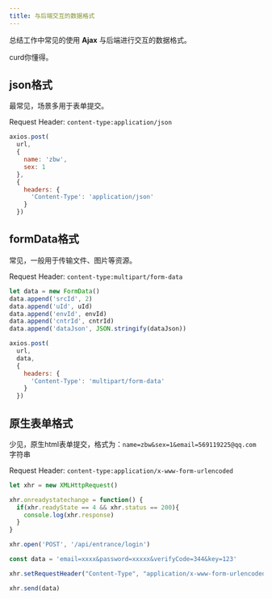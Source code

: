 ```yaml
---
title: 与后端交互的数据格式
---
```


总结工作中常见的使用 **Ajax** 与后端进行交互的数据格式。

curd你懂得。

## json格式

最常见，场景多用于表单提交。

Request Header: `content-type:application/json`

```js
axios.post(
  url,
  {
    name: 'zbw',
    sex: 1
  },
  {
    headers: {
      'Content-Type': 'application/json'
    }
  })
```

## formData格式

常见，一般用于传输文件、图片等资源。

Request Header: `content-type:multipart/form-data`

```js
let data = new FormData()
data.append('srcId', 2)
data.append('uId', uId)
data.append('envId', envId)
data.append('cntrId', cntrId)
data.append('dataJson', JSON.stringify(dataJson))

axios.post(
  url,
  data,
  {
    headers: {
      'Content-Type': 'multipart/form-data'
    }
  })
```

## 原生表单格式

少见，原生html表单提交，格式为：`name=zbw&sex=1&email=569119225@qq.com` 字符串

Request Header: `content-type:application/x-www-form-urlencoded`

```js
let xhr = new XMLHttpRequest()

xhr.onreadystatechange = function() {
  if(xhr.readyState == 4 && xhr.status == 200){
    console.log(xhr.response)
  }
}

xhr.open('POST', '/api/entrance/login')

const data = 'email=xxxx&password=xxxxx&verifyCode=344&key=123'

xhr.setRequestHeader("Content-Type", "application/x-www-form-urlencoded");

xhr.send(data)
```